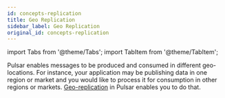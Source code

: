 ```yaml
---
id: concepts-replication
title: Geo Replication
sidebar_label: Geo Replication
original_id: concepts-replication
---
```


import Tabs from '@theme/Tabs';
import TabItem from '@theme/TabItem';


Pulsar enables messages to be produced and consumed in different geo-locations. For instance, your application may be publishing data in one region or market and you would like to process it for consumption in other regions or markets. [Geo-replication](administration-geo) in Pulsar enables you to do that.

